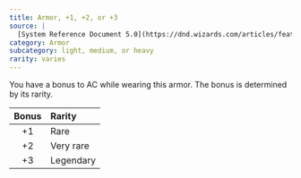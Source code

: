 ```yaml
---
title: Armor, +1, +2, or +3
source: |
  [System Reference Document 5.0](https://dnd.wizards.com/articles/features/systems-reference-document-srd)
category: Armor
subcategory: light, medium, or heavy
rarity: varies
---
```


You have a bonus to AC while wearing this armor. The bonus is determined by its rarity.

| Bonus | Rarity    |
|:-----:|:----------|
|  +1   | Rare      |
|  +2   | Very rare |
|  +3   | Legendary |
